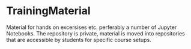 # TrainingMaterial
Material for hands on excersises etc. perferably a number of Jupyter Notebooks. The repository is private, material is moved into repositories that are accessible by students for specific course setups.
